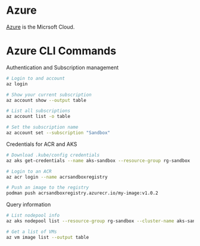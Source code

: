 # Azure

[Azure](https://portal.azure.com) is the Micrsoft Cloud.

# Azure CLI Commands

Authentication and Subscription management

```sh
# Login to and account
az login

# Show your current subscription
az account show --output table

# List all subscriptions
az account list -o table

# Set the subscription name
az account set --subscription "Sandbox"
```

Credentials for ACR and AKS

```sh
# Download .kube/config credentials
az aks get-credentials --name aks-sandbox --resource-group rg-sandbox

# Login to an ACR
az acr login --name acrsandboxregistry

# Push an image to the registry
podman push acrsandboxregistry.azurecr.io/my-image:v1.0.2

```

Query information

```sh
# List nodepool info
az aks nodepool list --resource-group rg-sandbox --cluster-name aks-sandbox --output table

# Get a list of VMs
az vm image list --output table
```
